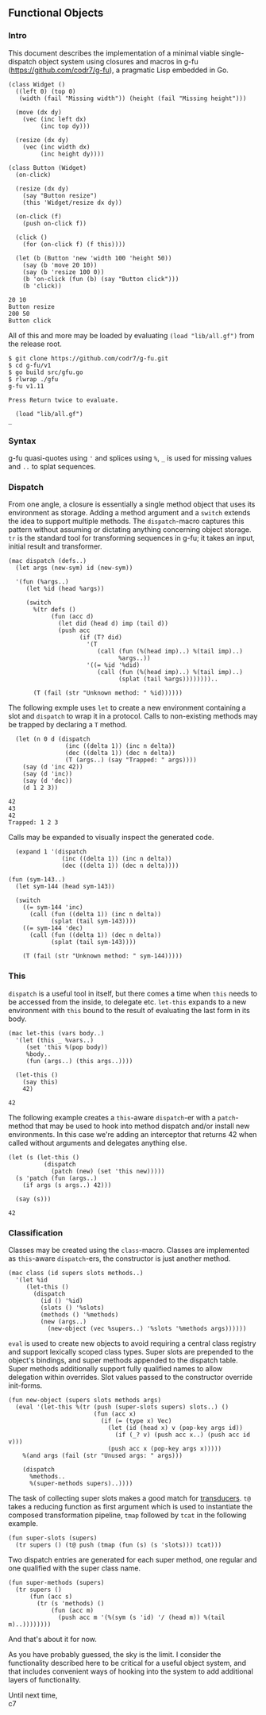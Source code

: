 ## Functional Objects

### Intro
This document describes the implementation of a minimal viable single-dispatch object system using closures and macros in g-fu (https://github.com/codr7/g-fu), a pragmatic Lisp embedded in Go.

```
(class Widget ()
  ((left 0) (top 0)
   (width (fail "Missing width")) (height (fail "Missing height")))
  
  (move (dx dy)
    (vec (inc left dx)
         (inc top dy)))

  (resize (dx dy)
    (vec (inc width dx)
         (inc height dy))))

(class Button (Widget)
  (on-click)

  (resize (dx dy)
    (say "Button resize")
    (this 'Widget/resize dx dy))

  (on-click (f)
    (push on-click f))

  (click ()
    (for (on-click f) (f this))))
```
```
  (let (b (Button 'new 'width 100 'height 50))
    (say (b 'move 20 10))
    (say (b 'resize 100 0))
    (b 'on-click (fun (b) (say "Button click")))
    (b 'click))

20 10
Button resize
200 50
Button click
```

All of this and more may be loaded by evaluating `(load "lib/all.gf")` from the release root.

```
$ git clone https://github.com/codr7/g-fu.git
$ cd g-fu/v1
$ go build src/gfu.go
$ rlwrap ./gfu
g-fu v1.11

Press Return twice to evaluate.

  (load "lib/all.gf")
_
```

### Syntax
g-fu quasi-quotes using `'` and splices using `%`, `_` is used for missing values and `..` to splat sequences.

### Dispatch
From one angle, a closure is essentially a single method object that uses its environment as storage. Adding a method argument and a `switch` extends the idea to support multiple methods. The `dispatch`-macro captures this pattern without assuming or dictating anything concerning object storage. `tr` is the standard tool for transforming sequences in g-fu; it takes an input, initial result and transformer.

```
(mac dispatch (defs..)
  (let args (new-sym) id (new-sym))
  
  '(fun (%args..)
     (let %id (head %args))
     
     (switch
       %(tr defs ()
            (fun (acc d)
              (let did (head d) imp (tail d))
              (push acc
                    (if (T? did)
                      '(T
                         (call (fun (%(head imp)..) %(tail imp)..)
                               %args..))
                      '((= %id '%did)
                         (call (fun (%(head imp)..) %(tail imp)..)
                               (splat (tail %args))))))))..
                            
       (T (fail (str "Unknown method: " %id))))))
```

The following exmple uses `let` to create a new environment containing a slot and `dispatch` to wrap it in a protocol. Calls to non-existing methods may be trapped by declaring a `T` method.

```
  (let (n 0 d (dispatch
                (inc ((delta 1)) (inc n delta))
                (dec ((delta 1)) (dec n delta))
                (T (args..) (say "Trapped: " args))))
    (say (d 'inc 42))
    (say (d 'inc))
    (say (d 'dec))
    (d 1 2 3))

42
43
42
Trapped: 1 2 3
```

Calls may be expanded to visually inspect the generated code.

```
  (expand 1 '(dispatch
               (inc ((delta 1)) (inc n delta))
               (dec ((delta 1)) (dec n delta))))

(fun (sym-143..)
  (let sym-144 (head sym-143))
  
  (switch
    ((= sym-144 'inc)
      (call (fun ((delta 1)) (inc n delta))
            (splat (tail sym-143))))
    ((= sym-144 'dec)
      (call (fun ((delta 1)) (dec n delta))
            (splat (tail sym-143))))
              
    (T (fail (str "Unknown method: " sym-144)))))
```

### This
`dispatch` is a useful tool in itself, but there comes a time when `this` needs to be accessed from the inside, to delegate etc. `let-this` expands to a new environment with `this` bound to the result of evaluating the last form in its body.

```
(mac let-this (vars body..)
  '(let (this _ %vars..)
     (set 'this %(pop body))
     %body..
     (fun (args..) (this args..))))
```
```
  (let-this ()
    (say this)
    42)

42
```

The following example creates a `this`-aware `dispatch`-er with a `patch`-method that may be used to hook into method dispatch and/or install new environments. In this case we're adding an interceptor that returns 42 when called without arguments and delegates anything else.

```
(let (s (let-this ()
          (dispatch
            (patch (new) (set 'this new)))))
  (s 'patch (fun (args..)
    (if args (s args..) 42)))
    
  (say (s)))

42
```

### Classification
Classes may be created using the `class`-macro. Classes are implemented as `this`-aware `dispatch`-ers, the constructor is just another method.

```
(mac class (id supers slots methods..)
  '(let %id
     (let-this ()
       (dispatch
         (id () '%id)
         (slots () '%slots)
         (methods () '%methods)
         (new (args..)
           (new-object (vec %supers..) '%slots '%methods args))))))
```

`eval` is used to create new objects to avoid requiring a central class registry and support lexically scoped class types. Super slots are prepended to the object's bindings, and super methods appended to the dispatch table. Super methods additionally support fully qualified names to allow delegation within overrides. Slot values passed to the constructor override init-forms.

```
(fun new-object (supers slots methods args)
  (eval '(let-this %(tr (push (super-slots supers) slots..) ()
                        (fun (acc x)
                          (if (= (type x) Vec)
                            (let (id (head x) v (pop-key args id))
                              (if (_? v) (push acc x..) (push acc id v)))
                            (push acc x (pop-key args x)))))
    %(and args (fail (str "Unused args: " args)))
    
    (dispatch
      %methods..
      %(super-methods supers)..))))
```

The task of collecting super slots makes a good match for [transducers](https://github.com/codr7/g-fu/blob/master/v1/lib/iter.gf). `t@` takes a reducing function as first argument which is used to instantiate the composed transformation pipeline, `tmap` followed by `tcat` in the following example.

```
(fun super-slots (supers)
  (tr supers () (t@ push (tmap (fun (s) (s 'slots))) tcat)))
```

Two dispatch entries are generated for each super method, one regular and one qualified with the super class name.

```
(fun super-methods (supers)
  (tr supers ()
      (fun (acc s)
        (tr (s 'methods) ()
            (fun (acc m)
              (push acc m '(%(sym (s 'id) '/ (head m)) %(tail m)..))))))))
```

And that's about it for now.<br/>

As you have probably guessed, the sky is the limit. I consider the functionality described here to be critical for a useful object system, and that includes convenient ways of hooking into the system to add additional layers of functionality.<br/>

Until next time,<br/>
c7